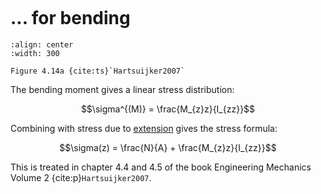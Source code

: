 ```{index} Normal stresses bending
```
# ... for bending

```{figure} ./bending_data/image.png
:align: center
:width: 300

Figure 4.14a {cite:ts}`Hartsuijker2007`
```

The bending moment gives a linear stress distribution:

$$\sigma^{(M)} = \frac{M_{z}z}{I_{zz}}$$

Combining with stress due to [extension](./extension.md) gives the stress formula:

$$\sigma(z) = \frac{N}{A} + \frac{M_{z}z}{I_{zz}}$$


This is treated in chapter 4.4 and 4.5 of the book Engineering Mechanics Volume 2 {cite:p}`Hartsuijker2007`.